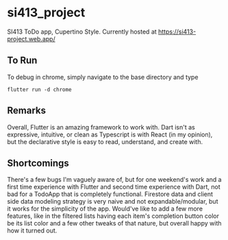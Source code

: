 # si413_project

SI413 ToDo app, Cupertino Style. Currently hosted at https://si413-project.web.app/

## To Run

To debug in chrome, simply navigate to the base directory and type

`flutter run -d chrome`

## Remarks

Overall, Flutter is an amazing framework to work with. Dart isn't as expressive,
intuitive, or clean as Typescript is with React (in my opinion), but the declarative
style is easy to read, understand, and create with.

## Shortcomings

There's a few bugs I'm vaguely aware of, but for one weekend's work and a first
time experience with Flutter and second time experience with Dart, not bad for
a TodoApp that is completely functional. Firestore data and client side 
data modeling strategy is very naive and not expandable/modular, but it works
for the simplicity of the app. Would've like to add a few more features,
like in the filtered lists having each item's completion button color be its list
color and a few other tweaks of that nature, but overall happy with how it turned
out.
